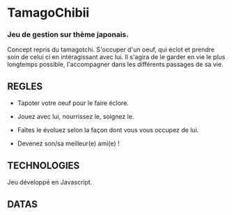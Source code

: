 # TamagoChibii
### Jeu de gestion sur thème japonais.

Concept repris du tamagotchi. S'occuper d'un oeuf, qui éclot et prendre soin de celui ci en intéragissant avec lui. Il s'agira de le garder en vie le plus longtemps possible, l'accompagner dans les différents passages de sa vie.


## REGLES

- Tapoter votre oeuf pour le faire éclore.

- Jouez avec lui, nourrissez le, soignez le.

- Faîtes le évoluez selon la façon dont vous vous occupez de lui.

- Devenez son/sa meilleur(e) ami(e) !



## TECHNOLOGIES

Jeu développé en Javascript.


## DATAS

